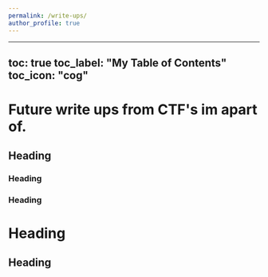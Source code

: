 ```yaml
---
permalink: /write-ups/
author_profile: true
---
```


---
toc: true
toc_label: "My Table of Contents"
toc_icon: "cog"
---

# Future write ups from CTF's im apart of.
## Heading
### Heading
### Heading
# Heading
## Heading
